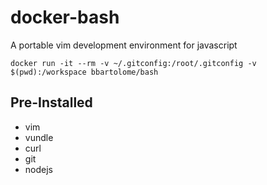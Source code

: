 # docker-bash

A portable vim development environment for javascript

```
docker run -it --rm -v ~/.gitconfig:/root/.gitconfig -v $(pwd):/workspace bbartolome/bash
```

## Pre-Installed

- vim
- vundle
- curl
- git
- nodejs

